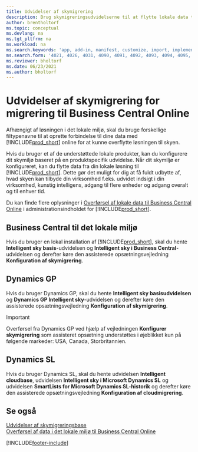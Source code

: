 ```yaml
---
title: Udvidelser af skymigrering
description: Brug skymigreringsudvidelserne til at flytte lokale data til Business Central online. Disse udvidelser flytter dataene til den lokale computer til skyen.
author: brentholtorf
ms.topic: conceptual
ms.devlang: na
ms.tgt_pltfrm: na
ms.workload: na
ms.search.keywords: 'app, add-in, manifest, customize, import, implement'
ms.search.form: '4021, 4026, 4031, 4090, 4091, 4092, 4093, 4094, 4095, 4096, 4097, 40027,'
ms.reviewer: bholtorf
ms.date: 06/23/2021
ms.author: bholtorf
---
```


# <a name="cloud-migration-extensions-for-migrating-to-business-central-online"></a>Udvidelser af skymigrering for migrering til Business Central Online

Afhængigt af løsningen i det lokale miljø, skal du bruge forskellige filtypenavne til at oprette forbindelse til dine data med [!INCLUDE[prod_short](includes/prod_short.md)] online for at kunne overflytte løsningen til skyen.  

Hvis du bruger et af de understøttede lokale produkter, kan du konfigurere dit skymiljø baseret på en produktspecifik udvidelse. Når dit skymiljø er konfigureret, kan du flytte data fra din lokale løsning til [!INCLUDE[prod_short](includes/prod_short.md)]. Dette gør det muligt for dig at få fuldt udbytte af, hvad skyen kan tilbyde din virksomhed f.eks. udvidet indsigt i din virksomhed, kunstig intelligens, adgang til flere enheder og adgang overalt og til enhver tid.  

Du kan finde flere oplysninger i [Overførsel af lokale data til Business Central Online](/dynamics365/business-central/dev-itpro/administration/migrate-data) i administrationsindholdet for [!INCLUDE[prod_short](includes/prod_short.md)].  

## <a name="business-central-on-premises"></a>Business Central til det lokale miljø

Hvis du bruger en lokal installation af [!INCLUDE[prod_short](includes/prod_short.md)], skal du hente **Intelligent sky basis**-udvidelsen og **Intelligent sky i Business Central**-udvidelsen og derefter køre den assisterede opsætningsvejledning **Konfiguration af skymigrering**.  

## <a name="dynamics-gp"></a>Dynamics GP

Hvis du bruger Dynamics GP, skal du hente **Intelligent sky basisudvidelsen** og  **Dynamics GP Intelligent sky**-udvidelsen og derefter køre den assisterede opsætningsvejledning **Konfiguration af skymigrering**.  

> [!IMPORTANT]
> Overførsel fra Dynamics GP ved hjælp af vejledningen **Konfigurer skymigrering** som assisteret opsætning understøttes i øjeblikket kun på følgende markeder: USA, Canada, Storbritannien.

## <a name="dynamics-sl"></a>Dynamics SL

Hvis du bruger Dynamics SL, skal du hente udvidelsen **Intelligent cloudbase**, udvidelsen **Intelligent sky i Microsoft Dynamics SL** og udvidelsen **SmartLists for Microsoft Dynamics SL-historik** og derefter køre den assisterede opsætningsvejledning **Konfiguration af cloudmigrering**.  

## <a name="see-also"></a>Se også

[Udvidelser af skymigreringsbase](ui-extensions-intelligent-cloud.md)  
[Overførsel af data i det lokale miljø til Business Central Online](/dynamics365/business-central/dev-itpro/administration/migrate-data)  

[!INCLUDE[footer-include](includes/footer-banner.md)]

